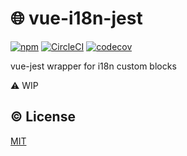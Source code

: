 # :globe_with_meridians: vue-i18n-jest


[![npm](https://img.shields.io/npm/v/vue-i18n-jest.svg)](https://www.npmjs.com/package/vue-i18n-jest)
[![CircleCI](https://circleci.com/gh/kazupon/vue-i18n-jest/tree/master.svg?style=svg)](https://circleci.com/gh/kazupon/vue-i18n-jest/tree/master)
[![codecov](https://codecov.io/gh/kazupon/vue-i18n-jest/branch/master/graph/badge.svg)](https://codecov.io/gh/kazupon/vue-i18n-jest)

vue-jest wrapper for i18n custom blocks

:warning: WIP

## :copyright: License

[MIT](http://opensource.org/licenses/MIT)
